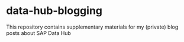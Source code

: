 # data-hub-blogging
This repository contains supplementary materials for my (private) blog posts about SAP Data Hub
